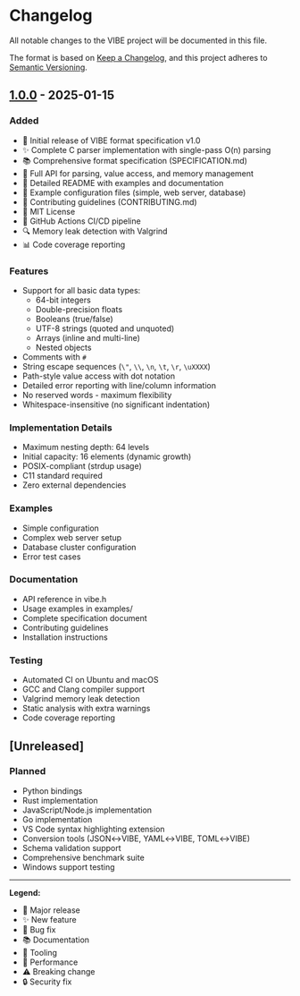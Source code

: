 # Changelog

All notable changes to the VIBE project will be documented in this file.

The format is based on [Keep a Changelog](https://keepachangelog.com/en/1.0.0/),
and this project adheres to [Semantic Versioning](https://semver.org/spec/v2.0.0.html).

## [1.0.0] - 2025-01-15

### Added
- 🎉 Initial release of VIBE format specification v1.0
- ✨ Complete C parser implementation with single-pass O(n) parsing
- 📚 Comprehensive format specification (SPECIFICATION.md)
- 🔧 Full API for parsing, value access, and memory management
- 📖 Detailed README with examples and documentation
- 🧪 Example configuration files (simple, web server, database)
- 🤝 Contributing guidelines (CONTRIBUTING.md)
- 📄 MIT License
- 🚀 GitHub Actions CI/CD pipeline
- 🔍 Memory leak detection with Valgrind
- 📊 Code coverage reporting

### Features
- Support for all basic data types:
  - 64-bit integers
  - Double-precision floats
  - Booleans (true/false)
  - UTF-8 strings (quoted and unquoted)
  - Arrays (inline and multi-line)
  - Nested objects
- Comments with `#`
- String escape sequences (`\"`, `\\`, `\n`, `\t`, `\r`, `\uXXXX`)
- Path-style value access with dot notation
- Detailed error reporting with line/column information
- No reserved words - maximum flexibility
- Whitespace-insensitive (no significant indentation)

### Implementation Details
- Maximum nesting depth: 64 levels
- Initial capacity: 16 elements (dynamic growth)
- POSIX-compliant (strdup usage)
- C11 standard required
- Zero external dependencies

### Examples
- Simple configuration
- Complex web server setup
- Database cluster configuration
- Error test cases

### Documentation
- API reference in vibe.h
- Usage examples in examples/
- Complete specification document
- Contributing guidelines
- Installation instructions

### Testing
- Automated CI on Ubuntu and macOS
- GCC and Clang compiler support
- Valgrind memory leak detection
- Static analysis with extra warnings
- Code coverage reporting

## [Unreleased]

### Planned
- Python bindings
- Rust implementation
- JavaScript/Node.js implementation
- Go implementation
- VS Code syntax highlighting extension
- Conversion tools (JSON↔VIBE, YAML↔VIBE, TOML↔VIBE)
- Schema validation support
- Comprehensive benchmark suite
- Windows support testing

---

**Legend:**
- 🎉 Major release
- ✨ New feature
- 🐛 Bug fix
- 📚 Documentation
- 🔧 Tooling
- 🚀 Performance
- ⚠️ Breaking change
- 🔒 Security fix

[1.0.0]: https://github.com/1ay1/vibe/releases/tag/v1.0.0
